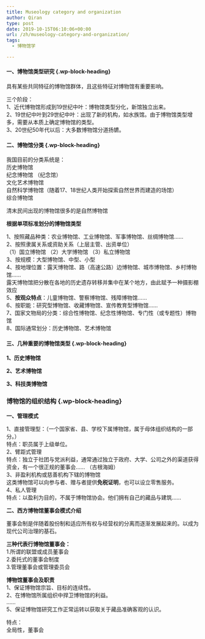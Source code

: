 ```yaml
---
title: Museology category and organization
author: Qiran
type: post
date: 2019-10-15T06:10:06+00:00
url: /zh/museology-category-and-organization/
tags:
  - 博物馆学

---
```

#### **一、博物馆类型研究** {.wp-block-heading}

具有某些共同特征的博物馆群体，且这些特征对博物馆有重要影响。

三个阶段：  
1、近代博物馆形成到19世纪中叶：博物馆类型分化，新馆独立出来。  
2、19世纪中叶到29世纪中叶：出现了新的机构，如水族馆。由于博物馆类型增多，需要从本质上确定博物馆的类型。  
3、20世纪50年代以后：大多数博物馆分道扬镳。

#### **二、博物馆分类** {.wp-block-heading}

我国目前的分类系统是：  
历史博物馆  
纪念博物馆 （纪念馆）  
文化艺术博物馆  
自然科学博物馆（随着17、18世纪人类开始探索自然世界而建造的场馆）  
综合博物馆

清末民间出现的博物馆很多的是自然博物馆

**根据单项标准划分的博物馆类型**

1、按照藏品种类：农业博物馆、工业博物馆、军事博物馆、丝绸博物馆……  
2、按照隶属关系或资助关系（上层主管、出资单位）  
（1）国立博物馆 （2）大学博物馆 （3）私立博物馆  
3、按规模：大型博物馆、中型、小型  
4、按地理位置：露天博物馆、路（高速公路）边博物馆、城市博物馆、乡村博物馆&#8230;&#8230;  
露天博物馆把分散在各地的历史遗存转移并集中在某个地方，由此赋予一种摄影棚效应  
5、**按观众特点**：儿童博物馆、警察博物馆、残障博物馆……  
6、按职能：研究型博物馆、收藏博物馆、宣传教育型博物馆……  
7、国家文物局的分类：综合性博物馆、纪念性博物馆、专门性（或专题性）博物馆  
8、国际通常划分：历史博物馆、艺术博物馆

#### 三、几种重要的博物馆类型 {.wp-block-heading}

**1、历史博物馆**

**2、艺术博物馆**

**3、科技类博物馆**

### **博物馆的组织结构** {.wp-block-heading}

**一、管理模式**

1、直接管理型：（一个国家省、县、学校下属博物馆，属于母体组织结构的一部分。）  
特点：职员属于上级单位。  
2、臂距式管理  
特点：独立于社团与党派利益，通常通过独立于政府、大学、公司之外的渠道获得资金，有一个很正规的董事会…… （古根海姆）  
3、非盈利机构或慈善机构下辖的博物馆  
这类博物馆可以向参与者、赠与者提供**免税证明**，也可以设立零售服务。  
4、私人管理  
特点：以盈利为目的，不属于博物馆协会。他们拥有自己的藏品与建筑……

**二、西方博物馆董事会模式介绍**

董事会制是伴随着股份制和适应所有权与经营权的分离而逐渐发展起来的。以成为现代公司治理的基石。

**三种代表行博物馆董事会：**  
1.所谓的联盟或成员董事会  
2.委托式的董事会制度  
3.管理董事会或管理委员会

**博物馆董事会及职责**  
1、保证博物馆宗旨、目标的连续性。  
2、在博物馆所属组织中捍卫博物馆的利益。  
……  
5、保证博物馆研究工作正常运转以获取关于藏品准确客观的认识。

特点：  
全局性，董事会